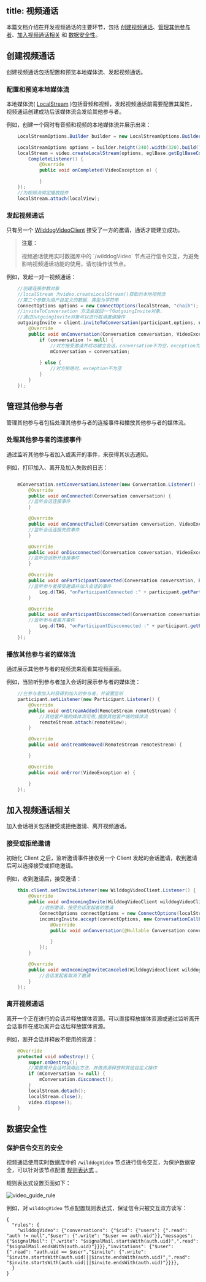 title: 视频通话
---

本篇文档介绍在开发视频通话的主要环节，包括 [创建视频通话](/guide/video/android/conversation.html#创建视频通话)、[管理其他参与者](/guide/video/android/conversation.html#管理其他参与者)、[加入视频通话相关](/guide/video/android/conversation.html#加入视频通话相关) 和 [数据安全性](/guide/video/android/conversation.html#数据安全性)。

## 创建视频通话

创建视频通话包括配置和预览本地媒体流、发起视频通话。



### 配置和预览本地媒体流

本地媒体流( [LocalStream](/api/video/android/local-stream.html) )包括音频和视频，发起视频通话前需要配置其属性，视频通话创建成功后该媒体流会发给其他参与者。


例如，创建一个同时有音频和视频的本地媒体流并展示出来：

```java
    LocalStreamOptions.Builder builder = new LocalStreamOptions.Builder();

    LocalStreamOptions options = builder.height(240).width(320).build();
    localStream = video.createLocalStream(options, eglBase.getEglBaseContext(), new
        CompleteListener() {
            @Override
            public void onCompleted(VideoException e) {

            }
    });
    //为视频流绑定播放控件
    localStream.attach(localView);
```

### 发起视频通话

只有另一个 [WilddogVideoClient](/api/video/android/wilddog-video-client.html) 接受了一方的邀请，通话才能建立成功。

<blockquote class="warning">
  <p><strong>注意：</strong></p>
  视频通话使用实时数据库中的 `/wilddogVideo` 节点进行信令交互，为避免影响视频通话功能的使用，请勿操作该节点。
</blockquote>


例如，发起一对一视频通话：

```java
    //创建连接参数对象
    //localStream 为video.createLocalStream()获取的本地视频流
    //第二个参数为用户自定义的数据，类型为字符串
    ConnectOptions options = new ConnectOptions(localStream, "chaih");
    //inviteToConversation 方法会返回一个OutgoingInvite对象，
    //通过OutgoingInvite对象可以进行取消邀请操作
    outgoingInvite = client.inviteToConversation(participant,options, new ConversationCallback() {
        @Override
        public void onConversation(Conversation conversation, VideoException exception) {
            if (conversation != null) {
                //对方接受邀请并成功建立会话，conversation不为空，exception为空
                mConversation = conversation;
            
            } else {
                //对方拒绝时，exception不为空
            }
        }
    });
```

## 管理其他参与者

管理其他参与者包括处理其他参与者的连接事件和播放其他参与者的媒体流。


### 处理其他参与者的连接事件

通过监听其他参与者加入或离开的事件，来获得其状态通知。

例如，打印加入、离开及加入失败的日志：

```java

    mConversation.setConversationListener(new Conversation.Listener() {
        @Override
        public void onConnected(Conversation conversation) {
        //监听会话连接事件
        }

        @Override
        public void onConnectFailed(Conversation conversation, VideoException e) {
        //监听会话连接失败事件
        }

        @Override
        public void onDisconnected(Conversation conversation, VideoException e) {
        //监听会话断开连接事件
        }

        @Override
        public void onParticipantConnected(Conversation conversation, Participant participant) {
        //监听参与者接受邀请并加入会话的事件
            Log.d(TAG, "onParticipantConnected :" + participant.getParticipantId());
        }

        @Override
        public void onParticipantDisconnected(Conversation conversation, Participant participant) {
        //监听参与者离开事件
            Log.d(TAG, "onParticipantDisconnected :" + participant.getParticipantId());
        }
    });
```

### 播放其他参与者的媒体流

通过展示其他参与者的视频流来观看其视频画面。

例如，当监听到参与者加入会话时展示参与者的媒体流：

```java
    //在参与者加入时获得到加入的参与者，并设置监听
    participant.setListener(new Participant.Listener() {
        @Override
        public void onStreamAdded(RemoteStream remoteStream) {
            //其他客户端的媒体流可用,播放其他客户端的媒体流
            remoteStream.attach(remoteView);
        }

        @Override
        public void onStreamRemoved(RemoteStream remoteStream) {

        }

        @Override
        public void onError(VideoException e) {

        }
    });
```

## 加入视频通话相关

加入会话相关包括接受或拒绝邀请、离开视频通话。

### 接受或拒绝邀请

初始化 Client 之后，监听邀请事件接收另一个 Client 发起的会话邀请，收到邀请后可以选择接受或拒绝邀请。

例如，收到邀请后，接受邀请：

```java
    this.client.setInviteListener(new WilddogVideoClient.Listener() {
        @Override
        public void onIncomingInvite(WilddogVideoClient wilddogVideoClient, IncomingInvite incomingInvite) {
            //收到邀请，接受会话发起者的邀请
            ConnectOptions connectOptions = new ConnectOptions(localStream, "");
            incomingInvite.accept(connectOptions, new ConversationCallback() {
                @Override
                public void onConversation(@Nullable Conversation conversation, @Nullable VideoException e) {

                }
            });
        }

        @Override
        public void onIncomingInviteCanceled(WilddogVideoClient wilddogVideoClient, IncomingInvite incomingInvite) {
            //会话发起者取消了邀请
        }
    });
```

### 离开视频通话

离开一个正在进行的会话并释放媒体资源。可以直接释放媒体资源或通过监听离开会话事件在成功离开会话后释放媒体资源。

例如，断开会话并释放不使用的资源：

```java
    @Override
    protected void onDestroy() {
        super.onDestroy();
        //需要离开会话时调用此方法，并做资源释放和其他自定义操作
        if (mConversation != null) {
            mConversation.disconnect();
        }
        localStream.detach();
        localStream.close();
        video.dispose();
    }
```

## 数据安全性

### 保护信令交互的安全

视频通话使用实时数据库中的 `/wilddogVideo` 节点进行信令交互，为保护数据安全，可以针对该节点配置 [规则表达式](/guide/sync/rules/introduce.html) 。

规则表达式设置页面如下：

<img src="/images/video_guide_rule.png" alt="video_guide_rule">

例如，对 `wilddogVideo` 节点配置规则表达式，保证信令只被交互双方读写：

	{
	  "rules": {
	    "wilddogVideo": {"conversations": {"$cid": {"users": {".read": "auth != null","$user": {".write": "$user == auth.uid"}},"messages": {"$signalMail": {".write": "$signalMail.startsWith(auth.uid)",".read": "$signalMail.endsWith(auth.uid)"}}}},"invitations": {"$user": {".read": "auth.uid == $user","$invite": {".write": "$invite.startsWith(auth.uid)||$invite.endsWith(auth.uid)",".read": "$invite.startsWith(auth.uid)||$invite.endsWith(auth.uid)"}}}},
	  }
	}
	
